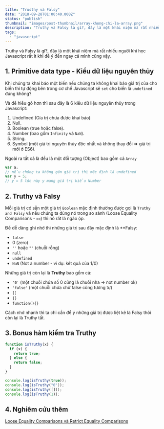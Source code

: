 ```yaml
---
title: "Trusthy và Falsy"
date: "2018-09-28T01:00:40.000Z"
status: "publish"
thumbnail: "images/post-thumbnail/array-khong-chi-la-array.png"
description: "Truthy và Falsy là gì?, đây là một khái niệm mà rất nhiều người khi học Javascript rất ít khi để ý đến ngay cả mình cũng vậy."
tags:
  - "javascript"
---
```


Truthy và Falsy là gì?, đây là một khái niệm mà rất nhiều người khi học Javascript rất ít khi để ý đến ngay cả mình cũng vậy.

## 1. Primitive data type - Kiểu dữ liệu nguyên thủy

Khi chúng ta khai báo một biến nếu chúng ta không khai báo giá trị của cho biến thì tự động bên trong cơ chế Javascript sẽ `set` cho biến là `undefined` đúng không?

Và để hiểu gõ hơn thì sau đây là 6 kiểu dữ liệu nguyên thủy trong Javascript:

1. Undefined (Gía trị chưa được khai báo)
2. Null.
3. Boolean (true hoặc false).
4. Number (bao gồm `Infinity` và `NaN`).
5. String.
6. Symbol (một giá trị nguyên thủy độc nhất và không thay đổi => giá trị mới ở ES6).

Ngoài ra tất cả là đều là một đối tượng (Object) bao gồm cả `Array`

```javascript
var a;
// nếu chúng ta không gán giá trị thì mặc định là undefined
var y = 5;
// y = 5 lúc này y mang giá trị kiểu Number
```

## 2️. Truthy và Falsy

Mỗi giá trị có sẵn một giá trị `Boolean` mặc định thường được gọi là `Truthy and Falsy` và nếu chúng ta dùng nó trong so sánh (Loose Equality Comparisons - `==`) thì nó rất là ngáo ộp.

Để dễ dàng ghi nhớ thì những giá trị sau đây mặc định là \*\*Falsy:

- `false`
- 0 (zero)
- `''` hoặc `""` (chuỗi rỗng)
- `null`
- `undefined`
- `NaN` (Not a number - ví dụ: kết quả của 1/0)

Những giá trị còn lại là **Truthy** bao gồm cả:

- `'0'` (một chuỗi chứa số 0 cũng là chuỗi nha -> not number ok)
- `'false'` (một chuỗi chứa chữ false cũng tương tự)
- `[]`
- `{}`
- `function(){}`

Cách nhớ nhanh thì ta chỉ cần để ý những giá trị được liệt kê là Falsy thôi còn lại là Truthy tất.

## 3. Bonus hàm kiểm tra Truthy

```javascript
function isTruthy(x) {
  if (x) {
    return true;
  } else {
    return false;
  }
}

console.log(isTruthy(true));
console.log(isTruthy("0"));
console.log(isTruthy([]));
console.log(isTruthy(1));
```

## 4. Nghiêm cứu thêm

[Loose Equality Comparisons và Retrict Equality Comparisons](https://www.sitepoint.com/javascript-truthy-falsy/)
